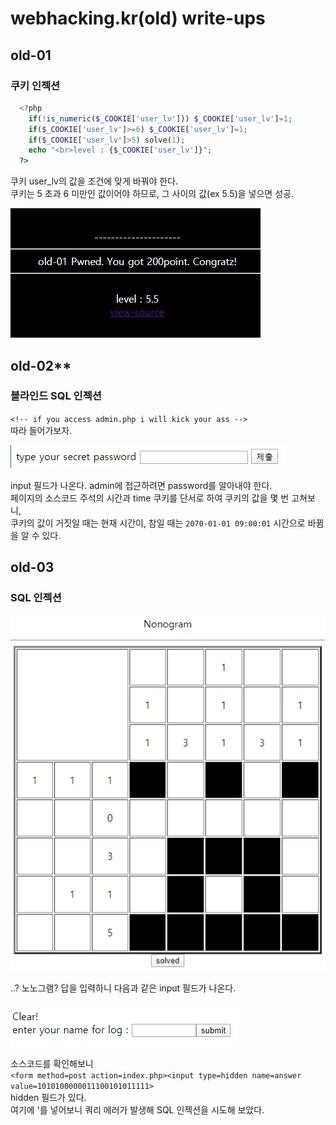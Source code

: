 # webhacking.kr(old) write-ups

## old-01

### 쿠키 인젝션  
  
```php
  <?php  
    if(!is_numeric($_COOKIE['user_lv'])) $_COOKIE['user_lv']=1;  
    if($_COOKIE['user_lv']>=6) $_COOKIE['user_lv']=1;  
    if($_COOKIE['user_lv']>5) solve(1);  
    echo "<br>level : {$_COOKIE['user_lv']}";  
  ?>  
```

쿠키 user_lv의 값을 조건에 맞게 바꿔야 한다.  
쿠키는 5 초과 6 미만인 값이어야 하므로, 그 사이의 값(ex 5.5)을 넣으면 성공.  

![01-pwned](./pwned/old-01.png)  

  

## old-02**  


### 블라인드 SQL 인젝션  
  
`<!-- if you access admin.php i will kick your ass -->`   
따라 들어가보자.  

![02-input](./pic/02-input.png)  

input 필드가 나온다. admin에 접근하려면 password를 알아내야 한다.  
페이지의 소스코드 주석의 시간과 time 쿠키를 단서로 하여  쿠키의 값을 몇 번 고쳐보니,  
쿠키의 값이 거짓일 때는 현재 시간이, 참일 때는  `2070-01-01 09:00:01` 시간으로 바뀜을 알 수 있다.  



## old-03

### SQL 인젝션
  
![03-nono](./pic/03-nono.png)  
  
..? 노노그램? 답을 입력하니 다음과 같은 input 필드가 나온다.  

![03-input](./pic/03-input.png)

소스코드를 확인해보니  
`<form method=post action=index.php><input type=hidden name=answer value=1010100000011100101011111>`   
hidden 필드가 있다.  
여기에 '를 넣어보니 쿼리 에러가 발생해 SQL 인젝션을 시도해 보았다.  

